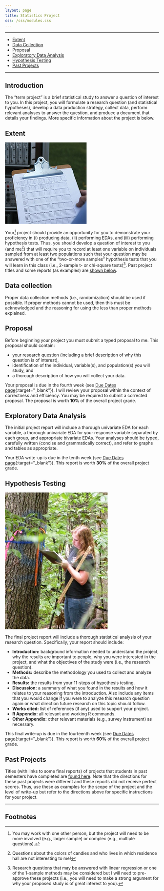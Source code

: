 ```yaml
---
layout: page
title: Statistics Project
css: /css/modules.css
---
```


----

* [Extent](#extent)
* [Data Collection](#data-collection)
* [Proposal](#proposal)
* [Exploratory Data Analysis](#exploratory-data-analysis)
* [Hypothesis Testing](#hypothesis-testing)
* [Past Projects](#past-projects)

----

## Introduction
The “term project” is a brief statistical study to answer a question of interest to you.  In this project, you will formulate a research question (and statistical hypotheses), develop a data production strategy, collect data, perform relevant analyses to answer the question, and produce a document that details your findings.  More specific information about the project is below.

## Extent
<img class="img-right" src="../img/datacollection.jpg">

Your[^1] project should provide an opportunity for you to demonstrate your proficiency in (i) producing data, (ii) performing EDAs, and (iii) performing hypothesis tests.  Thus, you should develop a question of interest to you (and me[^2]) that will require you to record at least one variable on individuals sampled from at least two populations such that your question may be answered with one of the “two-or-more samples” hypothesis tests that you will learn in this class (i.e., 2-sample t- or chi-square tests)[^3].  Past project titles and some reports (as examples) are [shown below](past-projects).

[^1]: You may work with one other person, but the project will need to be more involved (e.g., larger sample) or complex (e.g., multiple questions).
[^2]: Questions about the colors of candies and who lives in which residence hall are not interesting to me!
[^3]: Research questions that may be answered with linear regression or one of the 1-sample methods may be considered but I will need to pre-approve these projects (i.e., you will need to make a strong argument for why your proposed study is of great interest to you).

## Data collection

Proper data collection methods (i.e., randomization) should be used if possible.  If proper methods cannot be used, then this must be acknowledged and the reasoning for using the less than proper methods explained.

## Proposal

Before beginning your project you must submit a typed proposal to me.  This proposal should contain:

* your research question (including a brief description of why this question is of interest),
* identification of the individual, variable(s), and population(s) you will study, and
* a thorough description of how you will collect your data.

Your proposal is due in the fourth week (see [Due Dates page](../calendar.html){:target="_blank"}).  I will review your proposal within the context of correctness and efficiency.  You may be required to submit a corrected proposal.  The proposal is worth **10%** of the overall project grade.

## Exploratory Data Analysis

The initial project report will include a thorough univariate EDA for each variable, a thorough univariate EDA for your response variable separated by each group, and appropriate bivariate EDAs.  Your analyses should be typed, carefully written (concise and grammatically correct), and refer to graphs and tables as appropriate.

Your EDA write-up is due in the tenth week (see [Due Dates page](../calendar.html){:target="_blank"}).  This report is worth **30%** of the overall project grade.

## Hypothesis Testing
<img class="img-right" src="../img/dbh.jpg">

The final project report will include a thorough statistical analysis of your research question.  Specifically, your report should include:

* **Introduction:** background information needed to understand the project, why the results are important to people, why you were interested in the project, and what the objectives of the study were (i.e., the research question).
* **Methods:** describe the methodology you used to collect and analyze the data.
* **Results:** the results from your 11-steps of hypothesis testing.
* **Discussion:** a summary of what you found in the results and how it relates to your reasoning from the introduction.  Also include any items that you would change if you were to analyze this research question again or what direction future research on this topic should follow.
* **Works cited:** list of references (if any) used to support your project.
* **R Appendix:** all relevant and working R commands.
* **Other Appendix:** other relevant materials (e.g., survey instrument) as necessary.

This final write-up is due in the fourteenth week (see [Due Dates page](../calendar.html){:target="_blank"}).  This report is worth **60%** of the overall project grade.

## Past Projects

Titles (with links to some final reports) of projects that students in past semesters have completed are [found here](past-projects/).  Note that the directions for these past projects were different and these reports did not receive perfect scores.  Thus, use these as examples for the scope of the project and the level of write-up but refer to the directions above for specific instructions for your project.

----

## Footnotes
